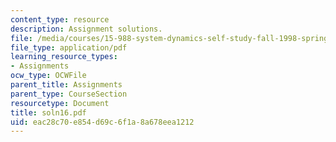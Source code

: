 ```yaml
---
content_type: resource
description: Assignment solutions.
file: /media/courses/15-988-system-dynamics-self-study-fall-1998-spring-1999/eac28c70e854d69c6f1a8a678eea1212_soln16.pdf
file_type: application/pdf
learning_resource_types:
- Assignments
ocw_type: OCWFile
parent_title: Assignments
parent_type: CourseSection
resourcetype: Document
title: soln16.pdf
uid: eac28c70-e854-d69c-6f1a-8a678eea1212
---
```

